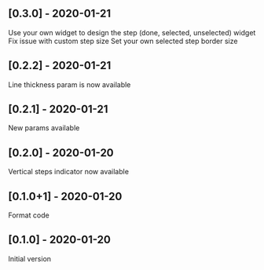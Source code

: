 ## [0.3.0] - 2020-01-21

Use your own widget to design the step (done, selected, unselected) widget
Fix issue with custom step size
Set your own selected step border size

## [0.2.2] - 2020-01-21

Line thickness param is now available

## [0.2.1] - 2020-01-21

New params available

## [0.2.0] - 2020-01-20

Vertical steps indicator now available

## [0.1.0+1] - 2020-01-20

Format code

## [0.1.0] - 2020-01-20

Initial version
